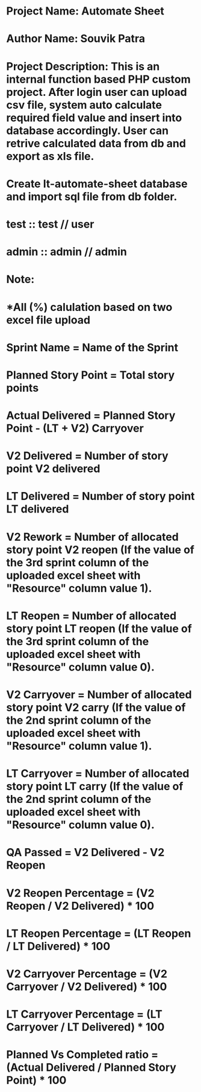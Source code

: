 # Project Name: Automate Sheet
# Author Name: Souvik Patra
# Project Description: This is an internal function based PHP custom project. After login user can upload csv file, system auto calculate required field value and insert into database accordingly. User can retrive calculated data from db and export as xls file.

# Create lt-automate-sheet database and import sql file from __db__ folder.
# test :: test // user
# admin :: admin // admin

# Note:
# *All (%) calulation based on two excel file upload
# Sprint Name = Name of the Sprint
# Planned Story Point = Total story points
# Actual Delivered = Planned Story Point - (LT + V2) Carryover
# V2 Delivered = Number of story point V2 delivered
# LT Delivered	= Number of story point LT delivered
# V2 Rework	= Number of allocated story point V2 reopen (If the value of the 3rd sprint column of the uploaded excel sheet with "Resource" column value 1).
# LT Reopen	= Number of allocated story point LT reopen (If the value of the 3rd sprint column of the uploaded excel sheet with "Resource" column value 0).
# V2 Carryover	= Number of allocated story point V2 carry (If the value of the 2nd sprint column of the uploaded excel sheet with "Resource" column value 1).
# LT Carryover	= Number of allocated story point LT carry (If the value of the 2nd sprint column of the uploaded excel sheet with "Resource" column value 0).
# QA Passed	= V2 Delivered - V2 Reopen
# V2 Reopen Percentage	= (V2 Reopen / V2 Delivered) * 100
# LT Reopen Percentage	= (LT Reopen / LT Delivered) * 100
# V2 Carryover Percentage = (V2 Carryover / V2 Delivered) * 100
# LT Carryover Percentage = (LT Carryover / LT Delivered) * 100
# Planned Vs Completed ratio = (Actual Delivered / Planned Story Point) * 100